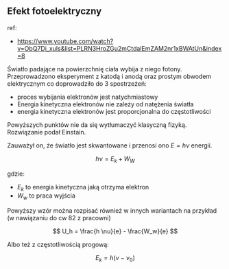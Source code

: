 ## Efekt fotoelektryczny

ref:
- https://www.youtube.com/watch?v=ObQ7Di_xuIs&list=PLRN3HroZGu2mCtdalEmZAM2nr1xBWAtUn&index=8

Światło padające na powierzchnię ciała wybija z niego fotony.
Przeprowadzono eksperyment z katodą i anodą oraz prostym obwodem elektrycznym co doprowadziło do 3 spostrzeżeń:
- proces wybijania elektronów jest natychmiastowy
- Energia kinetyczna elektronów nie zależy od natężenia światła
- energia kinetyczna elektronów jest proporcjonalna do częstotliwości

Powyższych punktów nie da się wytłumaczyć klasyczną fizyką. Rozwiązanie podał Einstain.

Zauważył on, że światło jest skwantowane i przenosi ono $E=h \nu$ energii.

$$
h \nu = E_k + W_W
$$

gdzie:
- $E_k$ to energia kinetyczna jaką otrzyma elektron
- $W_w$ to praca wyjścia

Powyższy wzór można rozpisać również w innych wariantach na przykład (w nawiązaniu do cw 82 z pracowni)

$$
U_h = \frac{h \nu}{e} - \frac{W_w}{e}
$$

Albo też z częstotliwością progową:

$$
E_k = h(\nu - \nu_0)
$$
